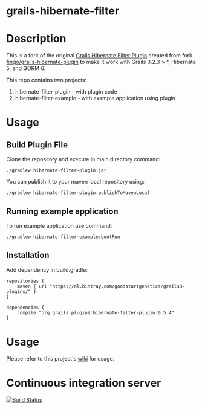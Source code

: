 grails-hibernate-filter
=======================

# Description
This is a fork of the original [Grails Hibernate Filter Plugin](http://grails.org/plugin/hibernate-filter) 
created from fork [fingo/grails-hibernate-plugin](https://github.com/fingo/grails-hibernate-filter) 
to make it work with Grails 3.2.3 > *, Hibernate 5, and GORM 6.

This repo contains two projects:
  
1.  hibernate-filter-plugin - with plugin code
1.  hibernate-filter-example - with example application using plugin 

# Usage

## Build Plugin File

Clone the repository and execute in main directory command:

    ./gradlew hibernate-filter-plugin:jar
    
You can publish it to your maven local repository using:

    ./gradlew hibernate-filter-plugin:publishToMavenLocal
    
## Running example application

To run example application use command:

    ./gradlew hibernate-filter-example:bootRun
    
## Installation

Add dependency in build.gradle:

    repositories {
        maven { url "https://dl.bintray.com/goodstartgenetics/grails3-plugins/" }
    }
    
    dependencies {
        compile "org.grails.plugins:hibernate-filter-plugin:0.5.4"
    }

# Usage

Please refer to this project's [wiki](https://github.com/alexkramer/grails-hibernate-filter/wiki) for usage.

# Continuous integration server
[![Build Status](https://travis-ci.org/alexkramer/grails-hibernate-filter.svg?branch=master)](https://travis-ci.org/alexkramer/grails-hibernate-filter)
